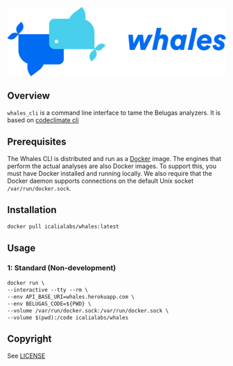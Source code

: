 ![logo](logo.png)

## Overview

`whales_cli` is a command line interface to tame the Belugas analyzers. It is based on [codeclimate cli](https://github.com/codeclimate/codeclimate)

## Prerequisites

The Whales CLI is distributed and run as a [Docker](https://www.docker.com) image. The engines that
perform the actual analyses are also Docker images. To support this, you must have Docker installed
and running locally. We also require that the Docker daemon supports connections
on the default Unix socket `/var/run/docker.sock`.

## Installation

```console
docker pull icalialabs/whales:latest
```

## Usage

### 1: Standard (Non-development)
```console
docker run \
--interactive --tty --rm \
--env API_BASE_URI=whales.herokuapp.com \
--env BELUGAS_CODE=${PWD} \
--volume /var/run/docker.sock:/var/run/docker.sock \
--volume $(pwd):/code icalialabs/whales
```

## Copyright

See [LICENSE](LICENSE.txt)